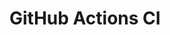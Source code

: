 # GitHub Actions CI










































































































































































































































































































































































































































































































































































































































































































































































































































































































































































































































































































































































































































































































































































































































































































































































































































































































































































































































































































































































































































































































































































































